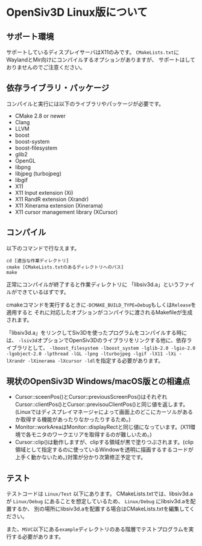 # OpenSiv3D Linux版について

## サポート環境
サポートしているディスプレイサーバはX11のみです。
`CMakeLists.txt`にWaylandとMir向けにコンパイルするオプションがありますが、
サポートはしておりませんのでご注意ください。

## 依存ライブラリ・パッケージ
コンパイルと実行には以下のライブラリやパッケージが必要です。
- CMake 2.8 or newer
- Clang
- LLVM
- boost
- boost-system
- boost-filesystem
- glib2
- OpenGL
- libpng
- libjpeg (turbojpeg)
- libgif
- X11
- X11 Input extension (Xi)
- X11 RandR extension (Xrandr)
- X11 Xinerama extension (Xinerama)
- X11 cursor management library (XCursor)


## コンパイル
以下のコマンドで行なえます。
```
cd [適当な作業ディレクトリ]
cmake [CMakeLists.txtのあるディレクトリへのパス]
make
```

正常にコンパイルが終了すると作業ディレクトリに
「libsiv3d.a」というファイルができているはずです。

cmakeコマンドを実行するときに`-DCMAKE_BUILD_TYPE=Debug`もしくは`Release`を適用すると
それに対応したオプションがコンパイラに渡されるMakefileが生成されます。

「libsiv3d.a」をリンクしてSiv3Dを使ったプログラムをコンパイルする時には、
`-lsiv3d`オプションでOpenSiv3Dのライブラリをリンクする他に、依存ライブラリとして、
`-lboost_filesystem -lboost_system -lglib-2.0 -lgio-2.0 -lgobject-2.0 -lpthread -lGL -lpng -lturbojpeg -lgif -lX11 -lXi -lXrandr -lXinerama -lXcursor -ldl`を指定する必要があります。

## 現状のOpenSiv3D Windows/macOS版との相違点
- Cursor::sceenPos()とCursor::previousScreenPos()はそれぞれCursor::clientPos()とCursor::previsouClientPos()と同じ値を返します。(Linuxではディスプレイマネージャによって画面上のどこにカーソルがあるか取得する機能があったりなかったりするため。)
- Monitor::workAreaはMonitor::displayRectと同じ値になっています。(X11環境で各モニタのワークエリアを取得するのが難しいため。)
- Cursor::clip()は動作しますが、clipする領域が黒で塗りつぶされます。(clip領域として指定するのに使っているWindowを透明に描画するするコードが上手く動かないため。)対策が分かり次第修正予定です。

## テスト
テストコードは `Linux/Test` 以下にあります。
CMakeLists.txtでは、libsiv3d.aが `Linux/Debug` にあることを想定しているため、
`Linux/Debug` にlibsiv3d.aを配置するか、
別の場所にlibsiv3d.aを配置する場合はCMakeLists.txtを編集してください。

また、`MSVC`以下にある`example`ディレクトリのある階層でテストプログラムを実行する必要があります。
